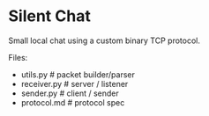 # Silent Chat

Small local chat using a custom binary TCP protocol.

Files:
- utils.py        # packet builder/parser
- receiver.py     # server / listener
- sender.py       # client / sender
- protocol.md     # protocol spec
